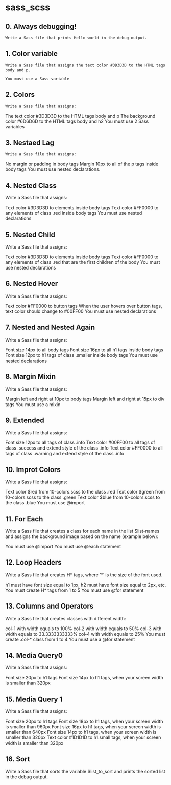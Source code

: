 # sass_scss

## 0. Always debugging!
    Write a Sass file that prints Hello world in the debug output.

## 1. Color variable
    Write a Sass file that assigns the text color #3D3D3D to the HTML tags body and p.

    You must use a Sass variable

## 2. Colors
    Write a Sass file that assigns:

The text color #3D3D3D to the HTML tags body and p
The background color #6D6D6D to the HTML tags body and h2
You must use 2 Sass variables

## 3. Nestaed Lag
    Write a Sass file that assigns:

No margin or padding in body tags
Margin 10px to all of the p tags inside body tags
You must use nested declarations.

## 4. Nested Class

Write a Sass file that assigns:

Text color #3D3D3D to elements inside body tags
Text color #FF0000 to any elements of class .red inside body tags
You must use nested declarations

## 5. Nested Child

Write a Sass file that assigns:

Text color #3D3D3D to elements inside body tags
Text color #FF0000 to any elements of class .red that are the first children of the body
You must use nested declarations

## 6. Nested Hover
Write a Sass file that assigns:

Text color #FF0000 to button tags
When the user hovers over button tags, text color should change to #00FF00
You must use nested declarations

## 7. Nested and Nested Again

Write a Sass file that assigns:

Font size 14px to all body tags
Font size 16px to all h1 tags inside body tags
Font size 12px to h1 tags of class .smaller inside body tags
You must use nested declarations

## 8. Margin Mixin
Write a Sass file that assigns:

Margin left and right at 10px to body tags
Margin left and right at 15px to div tags
You must use a mixin

## 9. Extended

Write a Sass file that assigns:

Font size 12px to all tags of class .info
Text color #00FF00 to all tags of class .success and extend style of the class .info
Text color #FF0000 to all tags of class .warning and extend style of the class .info

## 10. Improt Colors

Write a Sass file that assigns:

Text color $red from 10-colors.scss to the class .red
Text color $green from 10-colors.scss to the class .green
Text color $blue from 10-colors.scss to the class .blue
You must use @import

## 11. For Each
Write a Sass file that creates a class for each name in the list $list-names and assigns the background image based on the name (example below):

You must use @import
You must use @each statement

## 12. Loop Headers
Write a Sass file that creates H* tags, where ‘*’ is the size of the font used.

h1 must have font size equal to 1px, h2 must have font size equal to 2px, etc.
You must create H* tags from 1 to 5
You must use @for statement

## 13. Columns and Operators
Write a Sass file that creates classes with different width:

col-1 with width equals to 100%
col-2 with width equals to 50%
col-3 with width equals to 33.3333333333%
col-4 with width equals to 25%
You must create .col-* class from 1 to 4
You must use a @for statement

## 14. Media Query0
Write a Sass file that assigns:

Font size 20px to h1 tags
Font size 14px to h1 tags, when your screen width is smaller than 320px

## 15. Media Query 1
Write a Sass file that assigns:

Font size 20px to h1 tags
Font size 18px to h1 tags, when your screen width is smaller than 960px
Font size 16px to h1 tags, when your screen width is smaller than 640px
Font size 14px to h1 tags, when your screen width is smaller than 320px
Text color #1D1D1D to h1.small tags, when your screen width is smaller than 320px

## 16. Sort
Write a Sass file that sorts the variable $list_to_sort and prints the sorted list in the debug output.